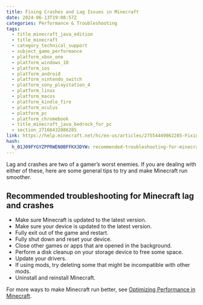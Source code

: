 ```yaml
---
title: Fixing Crashes and Lag Issues in Minecraft
date: 2024-06-13T19:08:57Z
categories: Performance & Troubleshooting
tags:
  - title_minecraft_java_edition
  - title_minecraft
  - category_technical_support
  - subject_game_performance
  - platform_xbox_one
  - platform_windows_10
  - platform_ios
  - platform_android
  - platform_nintendo_switch
  - platform_sony_playstation_4
  - platform_linux
  - platform_macos
  - platform_kindle_fire
  - platform_oculus
  - platform_pc
  - platform_chromebook
  - title_minecraft_java_bedrock_for_pc
  - section_27166432886285
link: https://help.minecraft.net/hc/en-us/articles/27554449862285-Fixing-Crashes-and-Lag-Issues-in-Minecraft
hash:
  h_01J09FYGYZPPRWEN0BFFKX3DYW: recommended-troubleshooting-for-minecraft-lag-and-crashes
---
```


Lag and crashes are two of a gamer’s worst enemies. If you are dealing with either of these, here are some general tips to try and make Minecraft run smoother.

## Recommended troubleshooting for Minecraft lag and crashes

- Make sure Minecraft is updated to the latest version.
- Make sure your device is updated to the latest version.
- Fully exit out of the game and restart.
- Fully shut down and reset your device.
- Close other games or apps that are opened in the background.
- Perform a disk cleanup on your storage device to free some space.
- Update your drivers.
- If using mods, try deleting some that might be incompatible with other mods.
- Uninstall and reinstall Minecraft.

For more ways to make Minecraft run better, see [Optimizing Performance in Minecraft](./Optimizing-Performance-in-Minecraft.md).
